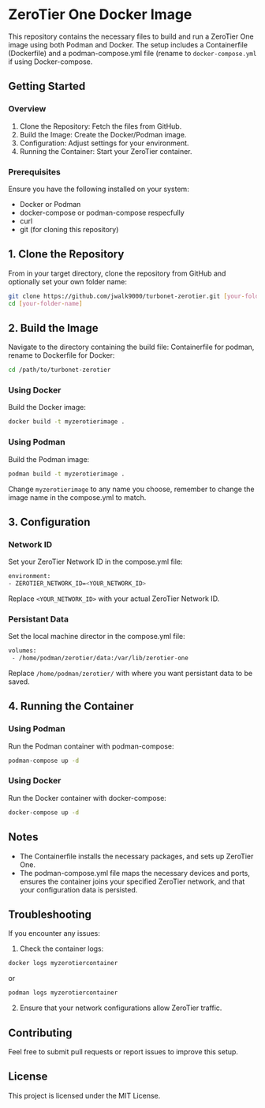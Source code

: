 # ZeroTier One Docker Image 
 
 This repository contains the necessary files to build and run a ZeroTier One image using both Podman and Docker. The setup includes a Containerfile (Dockerfile) and a podman-compose.yml file (rename to ```docker-compose.yml``` if using Docker-compose. 
 
 ## Getting Started  
 
 ### Overview 
 
 1. Clone the Repository: Fetch the files from GitHub. 
 2. Build the Image: Create the Docker/Podman image. 
 3. Configuration: Adjust settings for your environment. 
 4. Running the Container: Start your ZeroTier container. 
 
 ### Prerequisites 
 
 Ensure you have the following installed on your system: 
 - Docker or Podman
 - docker-compose or podman-compose respecfully
 - curl 
 - git (for cloning this repository) 
 
 ## 1. Clone the Repository 
 
 From in your target directory, clone the repository from GitHub and optionally set your own folder name: 
 ```sh 
 git clone https://github.com/jwalk9000/turbonet-zerotier.git [your-folder-name] 
 cd [your-folder-name] 
 ```
 
 ## 2. Build the Image 
 
 Navigate to the directory containing the build file: Containerfile for podman, rename to Dockerfile for Docker: 
 ```sh 
 cd /path/to/turbonet-zerotier 
 ```
 
 ### Using Docker 
 
 Build the Docker image: 
 ```sh 
 docker build -t myzerotierimage . 
 ```
 
 ### Using Podman 
 
 Build the Podman image: 
 ```sh 
 podman build -t myzerotierimage . 
 ```

 Change ```myzerotierimage``` to any name you choose, remember to change the image name in the compose.yml to match.
 
 ## 3. Configuration 

 ### Network ID
 Set your ZeroTier Network ID in the compose.yml file: 
 ```sh
 environment: 
 - ZEROTIER_NETWORK_ID=<YOUR_NETWORK_ID> 
 ```
Replace ```<YOUR_NETWORK_ID>``` with your actual ZeroTier Network ID. 

### Persistant Data
Set the local machine director in the compose.yml file:
```sh
volumes:
 - /home/podman/zerotier/data:/var/lib/zerotier-one
```
Replace ```/home/podman/zerotier/``` with where you want persistant data to be saved.

 
 ## 4. Running the Container 
 
 
 ### Using Podman 
 
 Run the Podman container with podman-compose: 
 ```sh 
 podman-compose up -d 
 ```

### Using Docker 
 
 Run the Docker container with docker-compose: 
 ```sh 
 docker-compose up -d 
 ```
 
 
 ## Notes 
 
 - The Containerfile installs the necessary packages, and sets up ZeroTier One. 
 - The podman-compose.yml file maps the necessary devices and ports, ensures the container joins your specified ZeroTier network, and that your configuration data is persisted. 
 
 ## Troubleshooting 
 
 If you encounter any issues: 
 
 1. Check the container logs: 
 ```sh 
 docker logs myzerotiercontainer 
 ```
 or 
 ```sh 
 podman logs myzerotiercontainer 
 ```
 
 2. Ensure that your network configurations allow ZeroTier traffic. 
 
 ## Contributing 
 
 Feel free to submit pull requests or report issues to improve this setup. 
 
 ## License 
 
 This project is licensed under the MIT License.
